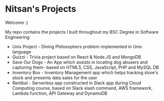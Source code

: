 # Nitsan's Projects

Welcome :)

My repo contains the projects I built throughout my BSC Degree in Software Engineering:

* Unix Project - Dining Philosophers problem implemented in Unix language
* Quizzi - Trivia project based on React & Node.JS and MongoDB
* Save Our Dogs - An App which assists in locating dog abusers and capturing them- based on HTML5, CSS, JavaScript, PHP and MySQL DB
* Inventory Box - Inventory Management app which helps tracking store's stock and presents data sales for the user
* Rentbal - Serverless app constructed in Slack app during Cloud Computing course, based on Slack slash command, AWS framework, Lambda function, API Gateway and DynamoDB
